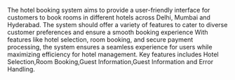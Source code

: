 The hotel booking system aims to provide a user-friendly interface for customers to book rooms in different hotels across Delhi, Mumbai and Hyderabad. The system should offer a variety of features to cater to diverse customer preferences and ensure a smooth booking experience
With features like hotel selection, room booking, and secure payment processing, the system ensures a seamless experience for users while maximizing efficiency for hotel management.
Key features includes Hotel Selection,Room Booking,Guest Information,Guest Information and Error Handling.
